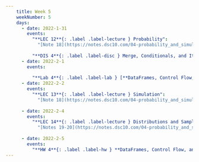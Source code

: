 ```yaml
---
    title: Week 5
    weekNumber: 5
    days:
      - date: 2022-1-31
        events:
          "**LEC 12**{: .label .label-lecture } Probability":
            "[Note 18](https://notes.dsc10.com/04-probability_and_simulation/probability_and_simulation.html)"
                
          "**DIS 4**{: .label .label-disc } Merge, Conditionals, and Iteration":
      - date: 2022-2-1
        events:
          
          "**Lab 4**{: .label .label-lab } [**DataFrames, Control Flow, and Probability (due 2/1)**](http://datahub.ucsd.edu/user-redirect/git-sync?repo=https://github.com/dsc-courses/dsc10-2022-wi&subPath=labs/04-control_flow/lab.ipynb)":
      - date: 2022-2-2
        events:
          "**LEC 13**{: .label .label-lecture } Simulation":
            "[Note 18](https://notes.dsc10.com/04-probability_and_simulation/probability_and_simulation.html)"
                
      - date: 2022-2-4
        events:
          "**LEC 14**{: .label .label-lecture } Distributions and Sampling":
            "[Notes 19-20](https://notes.dsc10.com/04-probability_and_simulation/1_populations_and_samples.html)"
      
      - date: 2022-2-5
        events:
          "**HW 4**{: .label .label-hw } **DataFrames, Control Flow, and Probability (due 2/5)**":
---
```


